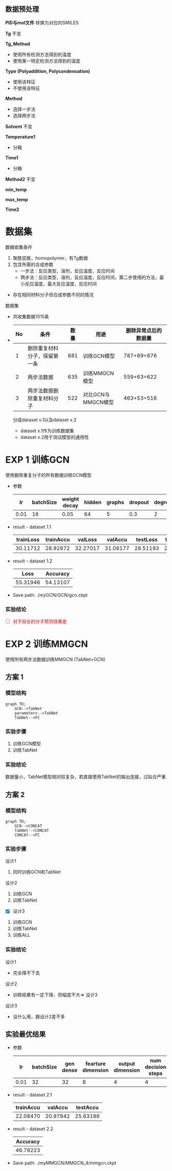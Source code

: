 ## 数据预处理

**PID与mol文件** 转换为对应的SMILES

**Tg** 不变

**Tg_Method**
* 使用所有检测方法得到的温度
* 使用某一特定检测方法得到的温度

**Type (Polyaddition, Polycondensation)**
* 使用该特征
* 不使用该特征

**Method**
* 选择一步法
* 选择两步法

**Solvent** 不变

**Temperature1**
* 分箱

**Time1**
* 分箱

**Method2** 不变

**min_temp**

**max_temp**

**Time2**

# 数据集

数据收集条件

1. 聚酰亚胺，homopolymer，有Tg数据
2. 包含所需的合成参数
   - 一步法：反应类型，溶剂，反应温度，反应时间
   - 两步法：反应类型，溶剂，反应温度，反应时间，第二步使用的方法，最小反应温度，最大反应温度，反应时间

- 存在相同材料分子但合成参数不同的情况

数据集

- 共收集数据1015条

- | No   | 条件                         | 数量 | 用途               | 删除异常点后的数据量 |
  | ---- | ---------------------------- | ---- | ------------------ | -------------------- |
  | 1    | 删除重复材料分子，保留第一条 | 881  | 训练GCN模型        | 787+89=876           |
  | 2    | 两步法数据                   | 635  | 训练MMGCN模型      | 559+63=622           |
  | 3    | 两步法数据删除重复材料分子   | 522  | 对比GCN与MMGCN模型 | 463+53=516           |

  分成dataset x.1以及dataset x.2 

  - dataset x.1作为训练数据集
  - dataset x.2用于测试模型的通用性

# EXP 1 训练GCN

使用删除重复分子的所有数据训练GCN模型

* 参数

  | lr   | batchSize | weight decay | hidden | graphs | dropout | degree |
  | ---- | --------- | ------------ | ------ | ------ | ------- | ------ |
  | 0.01 | 16        | 0.05         | 64     | 5      | 0.3     | 2      |

* result - dataset 1.1

  | trainLoss | trainAccu | valLoss  | valAccu  | testLoss | testAccu |
  | --------- | --------- | -------- | -------- | -------- | -------- |
  | 30.11712  | 28.92872  | 32.27017 | 31.08177 | 28.51193 | 27.32353 |

* result - dataset 1.2

  | Loss     | Accuracy |
  | -------- | -------- |
  | 55.31946 | 54.13107 |

* Save path: ./myGCN/GCN/gcn.ckpt

### 实验结论

- [ ] <font color='red'>对于较长的分子预测效果差</font>

# EXP 2 训练MMGCN

使用所有两步法数据训练MMGCN (TabNet+GCN)

## 方案 1 

### 模型结构

```mermaid
graph TD;
	GCN-->TabNet
	parameters-->TabNet
	TabNet-->FC

```

### 实验步骤

1. 训练GCN模型
2. 训练TabNet

### 实验结论

数据量小，TabNet模型相对较复杂，若直接使用TabNet的输出连接，过拟合严重

## 方案 2

### 模型结构

```mermaid
graph TD;
	GCN-->CONCAT
	TabNet-->CONCAT
	CONCAT-->FC
```

### 实验步骤

设计1

1. 同时训练GCN和TabNet

设计2

1. 训练GCN
2. 训练TabNet

- [x] 设计3

1. 训练GCN
2. 训练TabNet
3. 训练ALL

### 实验结论

设计1

* 完全降不下去

设计2

* 训练结果有一定下降，但幅度不大=> 设计3

设计3

* 没什么用，跟设计2差不多



## 实验最优结果

* 参数

  | lr   | batchSize | gen dense | fearture dimension | output dimension | num decision steps | relaxation factor |
  | ---- | --------- | --------- | ------------------ | ---------------- | ------------------ | ----------------- |
  | 0.01 | 32        | 32        | 8                  | 4                | 4                  | 1.5               |

* result - dataset 2.1

  | trainAccu | valAccu  | testAccu |
  | --------- | -------- | -------- |
  | 22.08470  | 20.97842 | 25.63186 |

* result - dataset 2.2

  | Accuracy |
  | -------- |
  | 46.78223 |

* Save path: ./myMMGCN/MMGCN_4/mmgcn.ckpt

